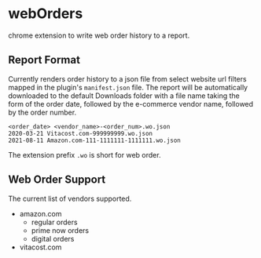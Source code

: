 # webOrders
chrome extension to write web order history to a report.

## Report Format
Currently renders order history to a json file from select website url filters mapped in the plugin's `manifest.json` file. The report will be automatically downloaded to the default Downloads folder with a file name taking the form of the order date, followed by the e-commerce vendor name, followed by the order number.

    <order_date> <vendor_name>-<order_num>.wo.json
    2020-03-21 Vitacost.com-999999999.wo.json
    2021-08-11 Amazon.com-111-1111111-1111111.wo.json

The extension prefix `.wo` is short for web order.

## Web Order Support
The current list of vendors supported.
* amazon.com
    + regular orders
    + prime now orders
    + digital orders
* vitacost.com
